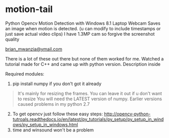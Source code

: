 # motion-tail
Python Opencv Motion Detection with Windows 8.1 Laptop Webcam
Saves an image when motion is detected. (u can modify to include timestamps or just save actual video clips)
I have 1.3MP cam so forgive the screenshot quality

brian_mwanzia@ymail.com

There is a lot of these out there but none of them worked for me.
Watched a tutorial made for C++ and came up with python version.
Description inside

Required modules:
1. pip install numpy if you don't got it already
  > It's mainly for resizing the frames. You can leave it
    out if u don't want to resize
  > You will need the LATEST version of numpy. Earlier versions
    caused problems in my python 2.7
2. To get opencv just follow these easy steps:
    http://opencv-python-tutroals.readthedocs.io/en/latest/py_tutorials/py_setup/py_setup_in_windows/py_setup_in_windows.html
3. time and winsound won't be a problem
